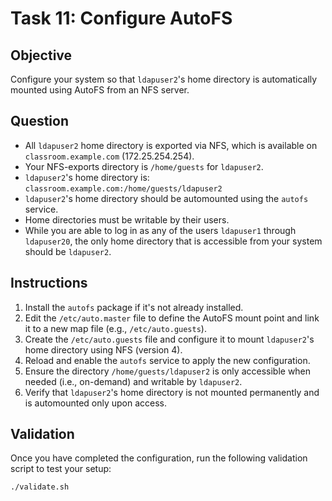 # Task 11: Configure AutoFS

##  Objective

Configure your system so that `ldapuser2`'s home directory is automatically mounted using AutoFS from an NFS server.

##  Question

- All `ldapuser2` home directory is exported via NFS, which is available on `classroom.example.com` (172.25.254.254).
- Your NFS-exports directory is `/home/guests` for `ldapuser2`.
- `ldapuser2`'s home directory is:  
  `classroom.example.com:/home/guests/ldapuser2`
- `ldapuser2`'s home directory should be automounted using the `autofs` service.
- Home directories must be writable by their users.
- While you are able to log in as any of the users `ldapuser1` through `ldapuser20`, the only home directory that is accessible from your system should be `ldapuser2`.

##  Instructions

1. Install the `autofs` package if it's not already installed.
2. Edit the `/etc/auto.master` file to define the AutoFS mount point and link it to a new map file (e.g., `/etc/auto.guests`).
3. Create the `/etc/auto.guests` file and configure it to mount `ldapuser2`'s home directory using NFS (version 4).
4. Reload and enable the `autofs` service to apply the new configuration.
5. Ensure the directory `/home/guests/ldapuser2` is only accessible when needed (i.e., on-demand) and writable by `ldapuser2`.
6. Verify that `ldapuser2`'s home directory is not mounted permanently and is automounted only upon access.

##  Validation

Once you have completed the configuration, run the following validation script to test your setup:

```bash
./validate.sh


